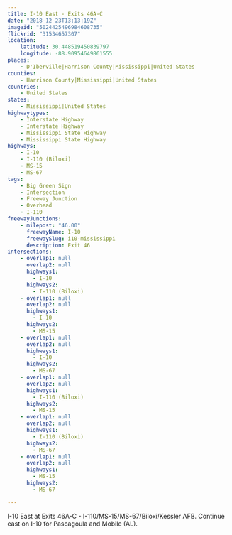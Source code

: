 ```yaml
---
title: I-10 East - Exits 46A-C
date: "2018-12-23T13:13:19Z"
imageid: "5024425496984608735"
flickrid: "31534657307"
location:
    latitude: 30.448519450839797
    longitude: -88.90954649861555
places:
    - D'Iberville|Harrison County|Mississippi|United States
counties:
    - Harrison County|Mississippi|United States
countries:
    - United States
states:
    - Mississippi|United States
highwaytypes:
    - Interstate Highway
    - Interstate Highway
    - Mississippi State Highway
    - Mississippi State Highway
highways:
    - I-10
    - I-110 (Biloxi)
    - MS-15
    - MS-67
tags:
    - Big Green Sign
    - Intersection
    - Freeway Junction
    - Overhead
    - I-110
freewayJunctions:
    - milepost: "46.00"
      freewayName: I-10
      freewaySlug: i10-mississippi
      description: Exit 46
intersections:
    - overlap1: null
      overlap2: null
      highways1:
        - I-10
      highways2:
        - I-110 (Biloxi)
    - overlap1: null
      overlap2: null
      highways1:
        - I-10
      highways2:
        - MS-15
    - overlap1: null
      overlap2: null
      highways1:
        - I-10
      highways2:
        - MS-67
    - overlap1: null
      overlap2: null
      highways1:
        - I-110 (Biloxi)
      highways2:
        - MS-15
    - overlap1: null
      overlap2: null
      highways1:
        - I-110 (Biloxi)
      highways2:
        - MS-67
    - overlap1: null
      overlap2: null
      highways1:
        - MS-15
      highways2:
        - MS-67

---
```

I-10 East at Exits 46A-C - I-110/MS-15/MS-67/Biloxi/Kessler AFB.  Continue east on I-10 for Pascagoula and Mobile (AL).